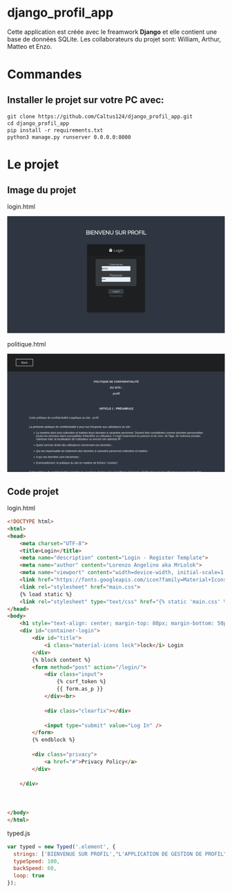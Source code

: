 # django_profil_app

Cette application est créée avec le freamwork <strong>Django</strong> et elle contient une base de données SQLite.
Les collaborateurs du projet sont: William, Arthur, Matteo et Enzo.  

<h1>Commandes</h1> 

<h2>Installer le projet sur votre PC avec:</h2>

```
git clone https://github.com/Caltus124/django_profil_app.git
cd django_profil_app
pip install -r requirements.txt
python3 manage.py runserver 0.0.0.0:8000
```
<h1>Le projet</h1> 

<h2>Image du projet</h2>

<p>login.html</p>

![alt text](https://github.com/Caltus124/django_profil_app/blob/master/img/login.png)

<p>politique.html</p>

![alt text](https://github.com/Caltus124/django_profil_app/blob/master/img/politique.png)

<h2>Code projet</h2>

<p>login.html</p>

```html
<!DOCTYPE html>
<html>
<head>
    <meta charset="UTF-8">
    <title>Login</title>
    <meta name="description" content="Login - Register Template">
    <meta name="author" content="Lorenzo Angelino aka MrLolok">
    <meta name="viewport" content="width=device-width, initial-scale=1.0">
    <link href="https://fonts.googleapis.com/icon?family=Material+Icons" rel="stylesheet">
    <link rel="stylesheet" href="main.css">
    {% load static %}
    <link rel="stylesheet" type="text/css" href="{% static 'main.css' %}">
</head>
<body>
    <h1 style="text-align: center; margin-top: 80px; margin-bottom: 50px;">BIENVENU SUR PROFIL</h1>
    <div id="container-login">
        <div id="title">
            <i class="material-icons lock">lock</i> Login
        </div>
        {% block content %}
        <form method="post" action="/login/">
            <div class="input">
                {% csrf_token %}
                {{ form.as_p }}
            </div><br>

            <div class="clearfix"></div>

            <input type="submit" value="Log In" />
        </form>
        {% endblock %}

        <div class="privacy">
            <a href="#">Privacy Policy</a>
        </div>

    </div>



</body>
</html>
```

<p>typed.js</p>

```js
var typed = new Typed('.element', {
  strings: ['BIENVENUE SUR PROFIL',"L'APPLICATION DE GESTION DE PROFIL"],
  typeSpeed: 100,
  backSpeed: 60,
  loop: true
});
```
